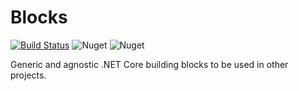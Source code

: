 # Blocks

[![Build Status](https://wigprojects.visualstudio.com/WIGCore/_apis/build/status/%5BPROD%5D%20WIG-Core%20Publish?branchName=master)](https://wigprojects.visualstudio.com/WIGCore/_build/latest?definitionId=45&branchName=master)
![Nuget](https://img.shields.io/nuget/v/wig.core)
![Nuget](https://img.shields.io/nuget/dt/wig.core)

Generic and agnostic .NET Core building blocks to be used in other projects.

